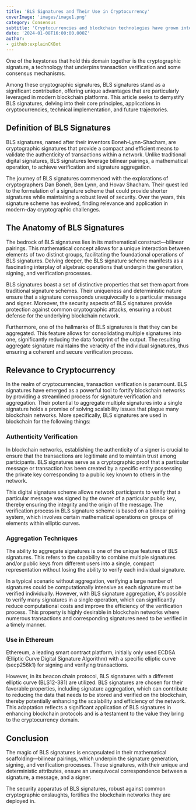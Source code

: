 ```yaml
---
title: 'BLS Signatures and Their Use in Cryptocurrency'
coverImage: 'images/image1.png'
category: Consensus
subtitle: 'Cryptocurrencies and blockchain technologies have grown into fields of immense innovation, forging a path toward a decentralized financial realm.'
date: '2024-01-08T16:00:00.000Z'
author: 
- github:explainCKBot
---
```


One of the keystones that hold this domain together is the cryptographic signature, a technology that underpins transaction verification and some consensus mechanisms. 

Among these cryptographic signatures, BLS signatures stand as a significant contribution, offering unique advantages that are particularly leveraged in modern blockchain platforms. This article seeks to demystify BLS signatures, delving into their core principles, applications in cryptocurrencies, technical implementation, and future trajectories.


## Definition of BLS Signatures

BLS signatures, named after their inventors Boneh-Lynn-Shacham, are cryptographic signatures that provide a compact and efficient means to validate the authenticity of transactions within a network. Unlike traditional digital signatures, BLS signatures leverage bilinear pairings, a mathematical operation, to achieve verification and signature aggregation.

The journey of BLS signatures commenced with the explorations of cryptographers Dan Boneh, Ben Lynn, and Hovav Shacham. Their quest led to the formulation of a signature scheme that could provide shorter signatures while maintaining a robust level of security. Over the years, this signature scheme has evolved, finding relevance and application in modern-day cryptographic challenges.


## The Anatomy of BLS Signatures

The bedrock of BLS signatures lies in its mathematical construct—bilinear pairings. This mathematical concept allows for a unique interaction between elements of two distinct groups, facilitating the foundational operations of BLS signatures. Delving deeper, the BLS signature scheme manifests as a fascinating interplay of algebraic operations that underpin the generation, signing, and verification processes.

BLS signatures boast a set of distinctive properties that set them apart from traditional signature schemes. Their uniqueness and deterministic nature ensure that a signature corresponds unequivocally to a particular message and signer. Moreover, the security aspects of BLS signatures provide protection against common cryptographic attacks, ensuring a robust defense for the underlying blockchain network.

Furthermore, one of the hallmarks of BLS signatures is that they can be aggregated. This feature allows for consolidating multiple signatures into one, significantly reducing the data footprint of the output. The resulting aggregate signature maintains the veracity of the individual signatures, thus ensuring a coherent and secure verification process.


## Relevance to Cryptocurrency

In the realm of cryptocurrencies, transaction verification is paramount. BLS signatures have emerged as a powerful tool to fortify blockchain networks by providing a streamlined process for signature verification and aggregation. Their potential to aggregate multiple signatures into a single signature holds a promise of solving scalability issues that plague many blockchain networks. More specifically, BLS signatures are used in blockchain for the following things:


### Authenticity Verification

In blockchain networks, establishing the authenticity of a signer is crucial to ensure that the transactions are legitimate and to maintain trust among participants. BLS signatures serve as a cryptographic proof that a particular message or transaction has been created by a specific entity possessing the private key corresponding to a public key known to others in the network. 

This digital signature scheme allows network participants to verify that a particular message was signed by the owner of a particular public key, thereby ensuring the integrity and the origin of the message. The verification process in BLS signature scheme is based on a bilinear pairing system, which involves certain mathematical operations on groups of elements within elliptic curves.


### Aggregation Techniques

The ability to aggregate signatures is one of the unique features of BLS signatures. This refers to the capability to combine multiple signatures and/or public keys from different users into a single, compact representation without losing the ability to verify each individual signature. 

In a typical scenario without aggregation, verifying a large number of signatures could be computationally intensive as each signature must be verified individually. However, with BLS signature aggregation, it's possible to verify many signatures in a single operation, which can significantly reduce computational costs and improve the efficiency of the verification process. This property is highly desirable in blockchain networks where numerous transactions and corresponding signatures need to be verified in a timely manner.


### Use in Ethereum

Ethereum, a leading smart contract platform, initially only used ECDSA (Elliptic Curve Digital Signature Algorithm) with a specific elliptic curve (secp256k1) for signing and verifying transactions. 

However, in its beacon chain protocol, BLS signatures with a different elliptic curve (BLS12-381) are utilized. BLS signatures are chosen for their favorable properties, including signature aggregation, which can contribute to reducing the data that needs to be stored and verified on the blockchain, thereby potentially enhancing the scalability and efficiency of the network. This adaptation reflects a significant application of BLS signatures in enhancing blockchain protocols and is a testament to the value they bring to the cryptocurrency domain.


## Conclusion

The magic of BLS signatures is encapsulated in their mathematical scaffolding—bilinear pairings, which underpin the signature generation, signing, and verification processes. These signatures, with their unique and deterministic attributes, ensure an unequivocal correspondence between a signature, a message, and a signer. 

The security apparatus of BLS signatures, robust against common cryptographic onslaughts, fortifies the blockchain networks they are deployed in.